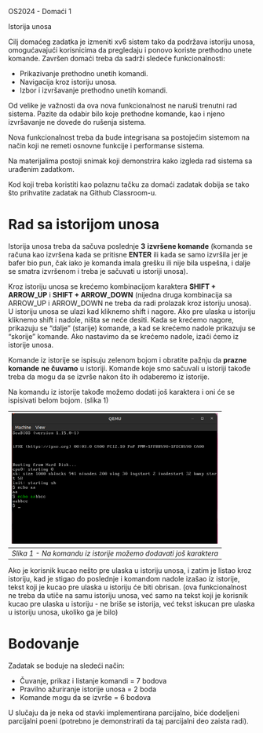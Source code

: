 ﻿<a name="_heading=h.gjdgxs"></a>OS2024 - Domaći 1

Istorija unosa

Cilj domaćeg zadatka je izmeniti xv6 sistem tako da podržava istoriju unosa, omogućavajući korisnicima da pregledaju i ponovo koriste prethodno unete komande. Završen domaći treba da sadrži sledeće funkcionalnosti:

- Prikazivanje prethodno unetih komandi.
- Navigacija kroz istoriju unosa.
- Izbor i izvršavanje prethodno unetih komandi.

Od velike je važnosti da ova nova funkcionalnost ne naruši trenutni rad sistema. Pazite da odabir bilo koje prethodne komande, kao i njeno izvršavanje ne dovede do rušenja sistema.

Nova funkcionalnost treba da bude integrisana sa postojećim sistemom na način koji ne remeti osnovne funkcije i performanse sistema.

Na materijalima postoji snimak koji demonstrira kako izgleda rad sistema sa urađenim zadatkom.

Kod koji treba koristiti kao polaznu tačku za domaći zadatak dobija se tako što prihvatite zadatak na Github Classroom-u.


# <a name="_heading=h.1fob9te"></a>Rad sa istorijom unosa
<a name="_heading=h.2et92p0"></a>Istorija unosa treba da sačuva poslednje **3** **izvršene komande** (komanda se računa kao izvršena kada se pritisne **ENTER** ili kada se samo izvršila jer je bafer bio pun, čak iako je komanda imala grešku ili nije bila uspešna, i dalje se smatra izvršenom i treba je sačuvati u istoriji unosa). 

<a name="_heading=h.vhhf3yw2xrv9"></a> 

<a name="_heading=h.v94l626ds0yv"></a>Kroz istoriju unosa se krećemo kombinacijom karaktera **SHIFT + ARROW\_UP** i **SHIFT + ARROW\_DOWN** (nijedna druga kombinacija sa ARROW\_UP i ARROW\_DOWN ne treba da radi prolazak kroz istoriju unosa). U istoriju unosa se ulazi kad kliknemo shift i  nagore. Ako pre ulaska u istoriju kliknemo shift i nadole, ništa se neće desiti. Kada se krećemo nagore, prikazuju se “dalje” (starije) komande, a kad se krećemo nadole prikazuju se “skorije” komande. Ako nastavimo da se krećemo nadole, izaći ćemo iz istorije unosa.

<a name="_heading=h.jn70ezc6rtm0"></a>Komande iz istorije se ispisuju zelenom bojom i obratite pažnju da **prazne komande** **ne čuvamo** u istoriji. Komande koje smo sačuvali u istoriji takođe treba da mogu da se izvrše nakon što ih odaberemo iz istorije.

<a name="_heading=h.ahveq091sxuh"></a><a name="_heading=h.vd6e0bdyv04o"></a>Na komandu iz istorije takođe možemo dodati još karaktera i oni će se ispisivati belom bojom. (slika 1)



|![](Aspose.Words.d829a16c-f039-48cf-83d5-ef47d5ecd223.001.png)|
| :-: |
|<a name="_heading=h.5b52x3by9qxw"></a><a name="_heading=h.qpgp0boqumjs"></a>*Slika 1 - Na komandu iz istorije možemo dodavati još karaktera* |

<a name="_heading=h.1sbmc9ntjhp5"></a><a name="_heading=h.4qet0p91304d"></a>Ako je korisnik kucao nešto pre ulaska u istoriju unosa, i zatim je listao kroz istoriju, kad je stigao do poslednje i komandom nadole izašao iz istorije, tekst koji je kucao pre ulaska u istoriju će biti obrisan. (ova funkcionalnost ne treba da utiče na samu istoriju unosa, već samo na tekst koji je korisnik kucao pre ulaska u istoriju - ne briše se istorija, već tekst iskucan pre ulaska u istoriju unosa, ukoliko ga je bilo) 


# <a name="_heading=h.8kfcakmxanwj"></a><a name="_heading=h.p7p0wz22te6p"></a>Bodovanje
Zadatak se boduje na sledeći način:

- Čuvanje, prikaz i listanje komandi                 = 7 bodova
- Pravilno ažuriranje istorije unosa           	 = 2 boda
- Komande mogu da se izvrše              	 = 6 bodova

U slučaju da je neka od stavki implementirana parcijalno, biće dodeljeni parcijalni poeni (potrebno je demonstrirati da taj parcijalni deo zaista radi).




